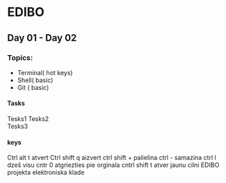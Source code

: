 # EDIBO
## Day 01 - Day 02
### Topics:
- Terminal( hot keys)
- Shell( basic)
- Git ( basic)
#### Tasks
Tesks1 
Tesks2  
Tesks3   
#### keys
Ctrl alt t atvert
Ctrl shift q aizvert
ctrl shift + palielina
ctrl - samazina
ctrl l dzeš visu
cntr 0 atgriezties pie orginala
cntrl shift t atver jaunu cilni
EDIBO projekta elektroniska klade

